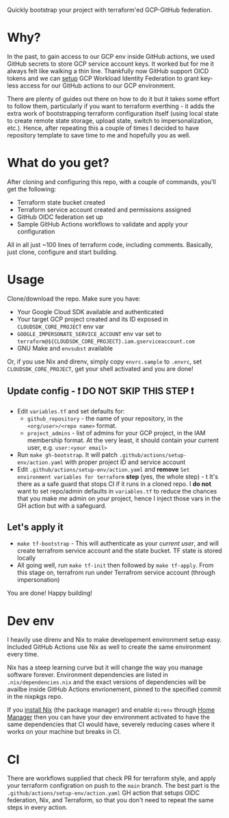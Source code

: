 Quickly bootstrap your project with terraform'ed GCP-GitHub federation.

# Why?
In the past, to gain access to our GCP env inside GitHub actions, we used GitHub secrets to store GCP service account keys.
It worked but for me it always felt like walking a thin line. Thankfully now GitHub support OICD tokens and we can 
[setup](https://cloud.google.com/blog/products/identity-security/enabling-keyless-authentication-from-github-actions)
GCP Workload Identity Federation to grant key-less access for our GitHub actions to our GCP environment.

There are plenty of guides out there on how to do it but it takes some effort to follow them, particularly if you want to terraform everthing - it
adds the extra work of bootstrapping terraform configuration itself (using local state to create remote state storage, upload state, switch
to impersonalization, etc.). Hence, after repeating this a couple of times I decided to have repository template to save time to me and hopefully you as well.

# What do you get?
After cloning and configuring this repo, with a couple of commands, you'll get the following:
* Terraform state bucket created
* Terraform service account created and permissions assigned
* GitHub OIDC federation set up
* Sample GitHub Actions workflows to validate and apply your configuration

All in all just ~100 lines of terraform code, including comments. Basically, just clone, configure and start building.

# Usage

Clone/download the repo. Make sure you have:
* Your Google Cloud SDK available and authenticated
* Your target GCP project created and its ID exposed in `CLOUDSDK_CORE_PROJECT` env var
* `GOOGLE_IMPERSONATE_SERVICE_ACCOUNT` env var set to `terraform@${CLOUDSDK_CORE_PROJECT}.iam.gserviceaccount.com`
* GNU Make and `envsubst` available

Or, if you use Nix and direnv, simply copy `envrc.sample` to `.envrc`, set `CLOUDSDK_CORE_PROJECT`, get your shell activated and you are done!

## Update config - ❗ DO NOT SKIP THIS STEP ❗
* Edit `variables.tf` and set defaults for:
  * `github_repository` - the name of your repository, in the `<org/user>/<repo name>` format.
  * `project_admins` - list of admins for your GCP project, in the IAM membership format.
    At the very least, it should contain your current user, e.g. `user:<your email>`
* Run `make gh-bootstrap`. It will patch `.github/actions/setup-env/action.yaml` with proper project ID and service account
* Edit `.github/actions/setup-env/action.yaml` and **remove** `Set environment variables for terraform` **step** (yes, the whole step) - t
  It's there as a safe guard that stops CI if it runs in a cloned repo. I **do not** want to set repo/admin defaults in `variables.tf`
  to reduce the chances that you make *me* admin on *your* project, hence I inject those vars in the GH action but with a safeguard.

## Let's apply it
* `make tf-bootstrap` - This will authenticate as your *current user*, and will create terrafrom service account and the state bucket. TF state is stored locally
* All going well, run `make tf-init` then followed by `make tf-apply`. From this stage on, terrafrom run under Terrafrom service account (through impersonation)

You are done! Happy building!

# Dev env
I heavily use direnv and Nix to make developement environment setup easy. Included GitHub Actions use Nix as well to create the same environment every time.

Nix has a steep learning curve but it will change the way you manage software forever. Environment dependencies are listed in `.nix/dependencies.nix` and
the exact versions of dependencies will be availbe inside GitHub Actions envrionement, pinned to the specified commit in the nixpkgs repo.

If you [install Nix](https://nixos.org/download) (the package manager) and enable `direnv` through [Home Manager](https://github.com/nix-community/home-manager)
then you can have your dev environment activated to have the same dependencies that CI would have, severely reducing cases where it works on your machine
but breaks in CI.

# CI
There are workflows supplied that check PR for terraform style, and apply your terraform configration on push to the `main` branch. The best part is the
`.github/actions/setup-env/action.yaml` GH action that setups OIDC federation, Nix, and Terraform, so that you don't need to repeat the same steps in
every action.
